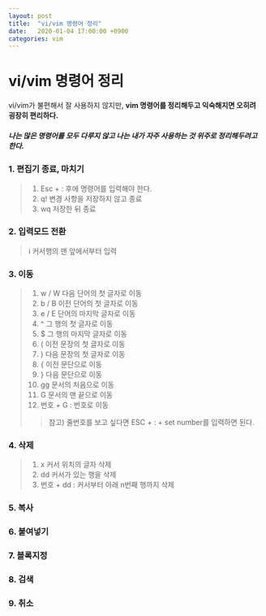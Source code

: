 ```yaml
---
layout: post
title:  "vi/vim 명령어 정리"
date:   2020-01-04 17:00:00 +0900
categories: vim
--- 
```


# vi/vim 명령어 정리

vi/vim가 불편해서 잘 사용하지 않지만, __vim 명령어를 정리해두고 익숙해지면 오히려 굉장히 편리하다.__
##### 나는 많은 명령어를 모두 다루지 않고 나는 내가 자주 사용하는 것 위주로 정리해두려고 한다. 

### 1. 편집기 종료, 마치기
> 1. Esc + : 후에 명령어를 입력해야 한다.
> 2. q!  변경 사항을 저장하지 않고 종료
> 3. wq  저장한 뒤 종료


### 2. 입력모드 전환
> i  커서행의 맨 앞에서부터 입력 


### 3. 이동
> 1. w / W  다음 단어의 첫 글자로 이동
> 2. b / B  이전 단어의 첫 글자로 이동
> 3. e / E  단어의 마지막 글자로 이동 
> 4. ^  그 행의 첫 글자로 이동
> 5. $  그 행의 마지막 글자로 이동
> 6. (  이전 문장의 첫 글자로 이동
> 7. )  다음 문장의 첫 글자로 이동
> 8. {  이전 문단으로 이동
> 9. }  다음 문단으로 이동
> 10. gg  문서의 처음으로 이동
> 11. G 문서의 맨 끝으로 이동
> 12. 번호 + G : 번호로 이동 
>> 참고) 줄번호를 보고 싶다면 ESC + : + set number를 입력하면 된다. 


### 4. 삭제
> 1. x 커서 위치의 글자 삭제 
> 2. dd 커서가 있는 행을 삭제
> 3. 번호 + dd : 커서부터 아래 n번째 행까지 삭제


### 5. 복사 
### 6. 붙여넣기
### 7. 블록지정
### 8. 검색
### 9. 취소



